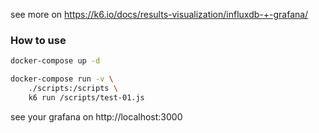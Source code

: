 see more on https://k6.io/docs/results-visualization/influxdb-+-grafana/

### How to use

```bash
docker-compose up -d

docker-compose run -v \
    ./scripts:/scripts \
    k6 run /scripts/test-01.js
```

see your grafana on http://localhost:3000

